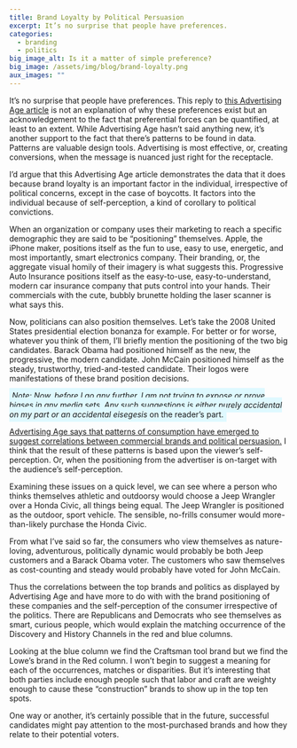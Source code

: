 ```yaml
---
title: Brand Loyalty by Political Persuasion
excerpt: It’s no surprise that people have preferences.
categories:
  - branding
  - politics
big_image_alt: Is it a matter of simple preference?
big_image: /assets/img/blog/brand-loyalty.png
aux_images: ""
---
```

It’s no surprise that people have preferences. This reply to <a href="http://adage.com/article?article_id=146663" target="_blank">this Advertising Age article</a> is not an explanation of why these preferences exist but an acknowledgement to the fact that preferential forces can be quantified, at least to an extent. While Advertising Age hasn’t said anything new, it’s another support to the fact that there’s patterns to be found in data. Patterns are valuable design tools. Advertising is most effective, or, creating conversions, when the message is nuanced just right for the receptacle.

I’d argue that this Advertising Age article demonstrates the data that it does because brand loyalty is an important factor in the individual, irrespective of political concerns, except in the case of boycotts. It factors into the individual because of self-perception, a kind of corollary to political convictions.

When an organization or company uses their marketing to reach a specific demographic they are said to be “positioning” themselves. Apple, the iPhone maker, positions itself as the fun to use, easy to use, energetic, and most importantly, smart electronics company. Their branding, or, the aggregate visual homily of their imagery is what suggests this. Progressive Auto Insurance positions itself as the easy-to-use, easy-to-understand, modern car insurance company that puts control into your hands. Their commercials with the cute, bubbly brunette holding the laser scanner is what says this.

Now, politicians can also position themselves. Let’s take the 2008 United States presidential election bonanza for example. For better or for worse, whatever you think of them, I’ll briefly mention the positioning of the two big candidates. Barack Obama had positioned himself as the new, the progressive, the modern candidate. John McCain positioned himself as the steady, trustworthy, tried-and-tested candidate. Their logos were manifestations of these brand position decisions. 

<span style="padding:5px;background:#dff9ff;"><em>Note: Now, before I go any further, I am not trying to expose or prove biases in any media sets. Any such suggestions is either purely accidental on my part or an accidental </em><em>eisegesis</em> on the reader’s part.</span>

<a href="http://adage.com/article?article_id=146663">Advertising Age says that patterns of consumption have emerged to suggest correlations between commercial brands and political persuasion.</a> I think that the result of these patterns is based upon the viewer’s self-perception. Or, when the positioning from the advertiser is on-target with the audience’s self-perception.

Examining these issues on a quick level, we can see where a person who thinks themselves athletic and outdoorsy would choose a Jeep Wrangler over a Honda Civic, all things being equal. The Jeep Wrangler is positioned as the outdoor, sport vehicle. The sensible, no-frills consumer would more-than-likely purchase the Honda Civic.

From what I’ve said so far, the consumers who view themselves as nature-loving, adventurous, politically dynamic would probably be both Jeep customers and a Barack Obama voter. The customers who saw themselves as cost-counting and steady would probably have voted for John McCain.

Thus the correlations between the top brands and politics as displayed by Advertising Age and have more to do with with the brand positioning of these companies and the self-perception of the consumer irrespective of the politics. There are Republicans and Democrats who see themselves as smart, curious people, which would explain the matching occurrence of the Discovery and History Channels in the red and blue columns. 

Looking at the blue column we find the Craftsman tool brand but we find the Lowe’s brand in the Red column. I won’t begin to suggest a meaning for each of the occurrences, matches or disparities. But it’s interesting that both parties include enough people such that labor and craft are weighty enough to cause these “construction” brands to show up in the top ten spots.

One way or another, it’s certainly possible that in the future, successful candidates might pay attention to the most-purchased brands and how they relate to their potential voters.